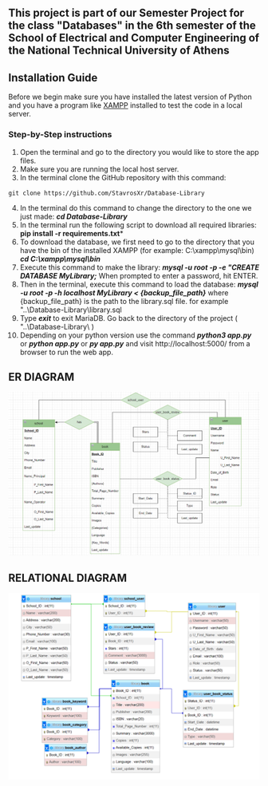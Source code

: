 ## This project is part of our Semester Project for the class "Databases" in the 6th semester of the School of Electrical and Computer Engineering of the National Technical University of Athens

## Installation Guide

Before we begin make sure you have installed the latest version of Python
and you have a program like [XAMPP](https://www.apachefriends.org/download.html) installed to test the code in a local server.

### Step-by-Step instructions

1. Open the terminal and go to the directory you would like to store the app files.
2. Make sure you are running the local host server.
3. In the terminal clone the GitHub repository with this command: 
```
git clone https://github.com/StavrosXr/Database-Library
```
4. In the terminal do this command to change the directory to the one we just made:
	***cd Database-Library***
5. In the terminal run the following script to download all required libraries:
	**pip install -r requirements.txt***
6. To download the database, we first need to go to the directory that you have the bin of the installed XAMPP (for example: C:\xampp\mysql\bin)
	***cd C:\xampp\mysql\bin***
7. Execute this command to make the library:
	***mysql -u root -p -e "CREATE DATABASE MyLibrary;***
	When prompted to enter a password, hit ENTER.
8. Then in the terminal, execute this command to load the database:
	***mysql -u root -p -h localhost MyLibrary < {backup_file_path}***
	where {backup_file_path} is the path to the library.sql file. 
	for example "..\Database-Library\library.sql
9. Type ***exit*** to exit MariaDB. Go back to the directory of the project ( "..\Database-Library\ ) 
10. Depending on your python version use the command ***python3 app.py*** or ***python app.py*** or ***py app.py*** and visit http://localhost:5000/ from a browser to run the web app.
	
## ER DIAGRAM
![Alt text](Diagrams/ER-DIAGRAM.png "ER-DIAGRAM")

## RELATIONAL DIAGRAM
![Alt text](Diagrams/RELATIONAL-DIAGRAM.png "ER-DIAGRAM")
